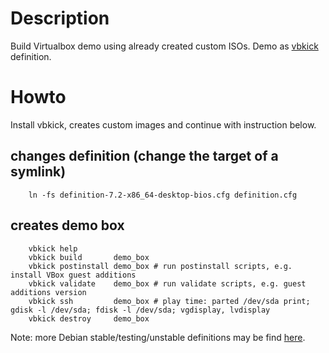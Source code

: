 # Description

Build Virtualbox demo using already created custom ISOs. Demo as [vbkick](https://github.com/wilas/vbkick) definition.

# Howto

Install vbkick, creates custom images and continue with instruction below.

## changes definition (change the target of a symlink)
```
    ln -fs definition-7.2-x86_64-desktop-bios.cfg definition.cfg
```

## creates demo box
```
    vbkick help
    vbkick build       demo_box
    vbkick postinstall demo_box # run postinstall scripts, e.g. install VBox guest additions
    vbkick validate    demo_box # run validate scripts, e.g. guest additions version
    vbkick ssh         demo_box # play time: parted /dev/sda print; gdisk -l /dev/sda; fdisk -l /dev/sda; vgdisplay, lvdisplay
    vbkick destroy     demo_box
```

Note: more Debian stable/testing/unstable definitions may be find [here](https://github.com/wilas/vbkick-boxarium).

